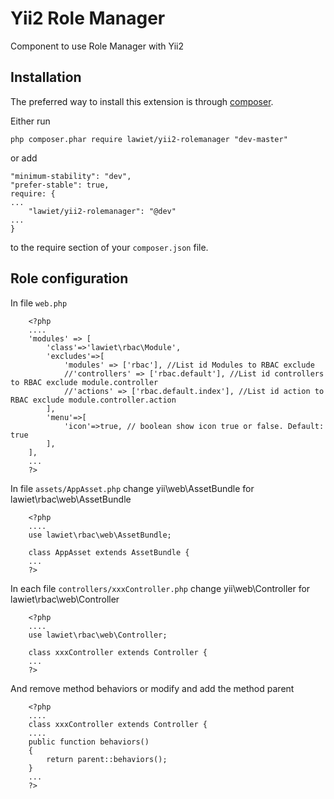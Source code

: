 Yii2 Role Manager
==================
Component to use Role Manager with Yii2


Installation
------------

The preferred way to install this extension is through [composer](http://getcomposer.org/download/).

Either run

```
php composer.phar require lawiet/yii2-rolemanager "dev-master"
```

or add

```
"minimum-stability": "dev",
"prefer-stable": true,
require: {
...
    "lawiet/yii2-rolemanager": "@dev"
...
}
```

to the require section of your `composer.json` file.


Role configuration
--------------------

In file `web.php`
```
    <?php 
	....
	'modules' => [
        'class'=>'lawiet\rbac\Module',
		'excludes'=>[
			'modules' => ['rbac'], //List id Modules to RBAC exclude 
			//'controllers' => ['rbac.default'], //List id controllers to RBAC exclude module.controller
			//'actions' => ['rbac.default.index'], //List id action to RBAC exclude module.controller.action
		],
		'menu'=>[
			'icon'=>true, // boolean show icon true or false. Default: true
		],
	],
    ...
    ?>
```

In file `assets/AppAsset.php` change yii\web\AssetBundle for lawiet\rbac\web\AssetBundle
```
    <?php 
	....
	use lawiet\rbac\web\AssetBundle;

	class AppAsset extends AssetBundle {
    ...
    ?>
```

In each file `controllers/xxxController.php` change yii\web\Controller for lawiet\rbac\web\Controller
```
    <?php 
	....
	use lawiet\rbac\web\Controller;

	class xxxController extends Controller {
    ...
    ?>
```

And remove method behaviors or modify and add the method parent
```
    <?php 
	....
	class xxxController extends Controller {
	....
	public function behaviors()
    {
		return parent::behaviors();
	}
    ...
    ?>
```
